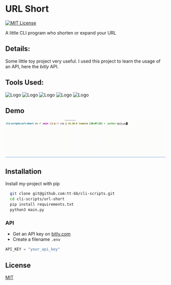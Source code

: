 # URL Short

[![MIT License](https://img.shields.io/badge/License-MIT-success.svg)](https://choosealicense.com/licenses/mit/)

A little CLI program who shorten or expand your URL

## Details:

Some little toy project very useful.
I used this project to learn the usage of an API, here the *bitly* API.

## Tools Used:

![Logo](https://img.shields.io/badge/Python-v3.10.6-success?style=flat&logo=python&logoColor=white)
![Logo](https://img.shields.io/badge/PyPI-v22.2.2-success?style=flat&logo=pypi&logoColor=white)
![Logo](https://img.shields.io/badge/Pyshorteners-v1.0.1-success?style=flat&logo=bitly&logoColor=white)
![Logo](https://img.shields.io/badge/Dotenv-v0.21.0-success?style=flat&logo=hack-the-box&logoColor=white)
![Logo](https://img.shields.io/badge/VisualStudioCode-v1.71.2-success?style=flat&logo=visual-studio-code&logoColor=white)


## Demo

![Demo Speedtest](url-short.gif)

## Installation

Install my-project with pip

```bash
  git clone git@github.com:tt-bb/cli-scripts.git
  cd cli-scripts/url-short
  pip install requirements.txt
  python3 main.py
```

### API

- Get an API key on [bitly.com](https://bitly.com/)
- Create a filename `.env`

```python
API_KEY = "your_api_key"
```
    
## License

[MIT](https://choosealicense.com/licenses/mit/)



